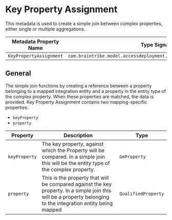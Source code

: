 # Key Property Assignment

This metadata is used to create a simple join between complex properties, either single or multiple aggregations.

Metadata Property Name  | Type Signature  
------- | -----------
`KeyPropertyAssignment` | `com.braintribe.model.accessdeployment.smart.meta.KeyPropertyAssignment`

## General

The simple join functions by creating a reference between a property belonging to a mapped integration entity and a property in the entity type of the complex property. When these properties are matched, the data is provided. Key Property Assignment contains two mapping-specific properties:

* `keyProperty`
* `property`

Property | Description | Type
------| --------- | -------
`keyProperty` | The key property, against which the Property will be compared. In a simple join this will be the entity type of the complex property. | `GmProperty`
`property` | This is the property that will be compared against the key property. In a simple join this will be a property belonging to the integration entity being mapped | `QualifiedProperty`
